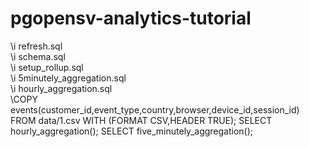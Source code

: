 # pgopensv-analytics-tutorial
\i refresh.sql<br />
\i schema.sql<br />
\i setup\_rollup.sql<br />
\i 5minutely\_aggregation.sql<br />
\i hourly\_aggregation.sql<br />
\COPY events(customer\_id,event\_type,country,browser,device\_id,session\_id) FROM data/1.csv WITH (FORMAT CSV,HEADER TRUE);
SELECT hourly\_aggregation();
SELECT five\_minutely\_aggregation();
